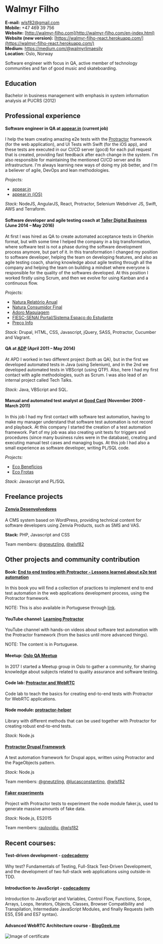 # Walmyr Filho
**E-mail:** wlsf82@gmail.com<br />
**Mobile:** +47 469 39 756<br />
**Website:** [http://walmyr-filho.com](http://walmyr-filho.com/en-index.html)<br />
**Website (new version):** [https://walmyr-filho-react.herokuapp.com/](https://walmyr-filho-react.herokuapp.com/)<br />
**Medium:** https://medium.com/@walmyrlimaesilv<br />
**Location:** Oslo, Norway<br />

Software engineer with focus in QA, active member of technology communities and fan of good music and skateboarding.


## Education
Bachelor in business management with emphasis in system information analysis at PUCRS (2012)


## Professional experience
#### Software engineer in QA at [appear.in](http://appear.in) (current job)
I help the team creating amazing e2e tests with the [Protractor](http://www.protractortest.org/#/) framework (for the web application), and UI Tests with Swift (for the iOS app), and these tests are executed in our CI/CD server (gocd) for each pull request that is created, providing fast feedback after each change in the system. I'm also responsible for maintaining the mentioned CI/CD server and its infrastructure. I'm always learning new ways of doing my job better, and I'm a believer of agile, DevOps and lean methodologies.

_Projects:_

- [appear.in](https://appear.in)
- [appear.in (iOS)](https://itunes.apple.com/us/app/appear.in-free-group-video/id878583078?mt=8)

_Stack:_ NodeJS, AngularJS, React, Protractor, Selenium Webdriver JS, Swift, AWS and Terraform.

#### Software developer and agile testing coach at [Taller Digital Business](http://taller.net.br/en/) (June 2014 – May 2016)
At first I was hired as QA to create automated acceptance tests in Gherkin format, but with some time I helped the company in a big transformation, where software test is not a phase during the software development process anymore, but part of it. In this transformation I changed my position to software developer, helping the team on developing features, and also as agile testing coach, sharing knowledge about agile testing through all the company and helping the team on building a mindset where everyone is responsible for the quality of the softwares developed.
At this position I worked firstly using Scrum, and then we evolve for using Kanban and a continuous flow.

_Projects:_

- [Natura Relatório Anual](http://www.natura.com.br/relatorio-anual)
- [Natura Consumidor Final](http://www.natura.com.br/)
- [Adoro Maquiagem](http://adoromaquiagem.com.br/)
- [FIESC-SENAI Portal/Sistema Espaço do Estudante](http://estudante.sc.senai.br/)
- [Preço Info](http://precoinfo.com.br)

_Stack:_ Drupal, HTML, CSS, Javascript, jQuery, SASS, Protractor, Cucumber and Vagrant.


#### QA at [ADP](https://www.adp.com) (April 2011 – May 2014)
At APD I worked in two different project (both as QA), but in the first we developed automated tests in Java (using Selenium), and in the 2nd we developed automated tests in VBScript (using QTP). Also, here I had my first contact with agile methodologies, such as Scrum. I was also lead of an internal project called Tech Talks.

_Stack:_ Java, VBScript and SQL.

#### Manual and automated test analyst at [Good Card](http://goodcard.com.br) (November 2009 - March 2011)
In this job I had my first contact with software test automation, having to make my manager understand that software test automation is not record and playback. At this company I started the creation of a test automation framework. Part of my job was also creating unit tests for triggers and procedures (since many business rules were in the database), creating and executing manual test cases and managing bugs. At this job I had also a small experience as software developer, writing PL/SQL code.

_Projects:_

- [Eco Benefícios](http://www.ecobeneficios.com.br/home)
- [Eco Frotas](https://www.ecofrotas.com.br/en/)

_Stack:_ Javascript and PL/SQL

## Freelance projects

#### [Zenvia Desenvolvedores](http://www.zenvia.com.br/desenvolvedores/)

A CMS system based on WordPress, providing technical content for software developers using Zenvia Products, such as SMS and VAS.

**Stack:** PHP, Javascript and CSS

Team members: [@gneutzling](https://github.com/gneutzling), [@wlsf82](https://github.com/wlsf82)

## Other projects and community contribution
#### Book: [End to end testing with Protractor - Lessons learned about e2e test automation](https://leanpub.com/end-to-end-testing-with-protractor)

In this book you will find a collection of practices to implement end to end test automation in the web applications development process, using the Protractor framework.

NOTE: This is also available in Portuguese through [link](http://casadocodigo.com.br/products/livro-protractor).

#### YouTube channel: [Learning Protractor](https://www.youtube.com/user/wlsf82/videos)

YouTube channel with hands-on videos about software test automation with the Protractor framework (from the basics until more advanced things).

NOTE: The content is in Portuguese.

#### Meetup: [Oslo QA Meetup](https://www.meetup.com/Oslo-QA-Meetup/)

In 2017 I started a Meetup group in Oslo to gather a community, for sharing knowledge about subjects related to quality assurance and software testing.

#### Code lab: [Protractor and WebRTC](http://github.com/wlsf82/protractor-and-webrtc)

Code lab to teach the basics for creating end-to-end tests with Protractor for WebRTC applications.

#### Node module: [protractor-helper](http://npmjs.com/package/protractor-helper)

Library with different methods that can be used together with Protractor for creating robust end-to-end tests.

_Stack:_ Node.js

#### [Protractor Drupal Framework](https://github.com/TallerWebSolutions/protractor-drupal-framework)

A test automation framework for Drupal apps, written using Protractor and the PageObjects pattern.

_Stack:_ Node.js

Team members: [@gneutzling](https://github.com/gneutzling), [@lucasconstantino](https://github.com/lucasconstantino), [@wlsf82](https://github.com/wlsf82)

#### [Faker experiments](https://github.com/wlsf82/faker-experiments)

Project with Protractor tests to experiment the node module faker.js, used to generate massive amounts of fake data.

_Stack:_ Node.js, ES2015

Team members: [raulovidiu](https://github.com/raulovidiu), [@wlsf82](https://github.com/wlsf82)

## Recent courses:

#### Test-driven development - [codecademy](https://www.codecademy.com/pro/intensive/test-driven-development)

Why test? Fundamentals of Testing, Full-Stack Test-Driven Development, and the development of two full-stack web applications using outside-in TDD.

#### Introduction to JavaScript - [codecademy](https://www.codecademy.com/en-US/learn/introduction-to-javascript)

Introduction to JavaScript and Variables, Control Flow, Functions, Scope, Arrays, Loops, Iterators, Objects,  Classes, Browser Compatibility and Transpilation, Intermediate JavaScript Modules, and finally Requests (with ES5, ES6 and ES7 syntax).

#### Advanced WebRTC Architecture course - [BlogGeek.me](https://bloggeek.me/course/webrtc-architecture/)

![Image of certificate](https://github.com/wlsf82/cv/blob/master/bloggeek.me%20certificate%20-%20advanced%20webrtc%20architecture%20course.png)
